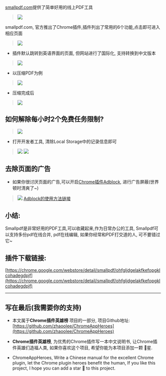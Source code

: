 [
smallpdf.com](smallpdf.com)提供了简单好用的线上PDF工具

> ![](https://v2fy.com/asset/032_smallpdf/0c04c896221f44c8b0b21cf07ea572a2.png)


smallpdf.com, 官方推出了Chrome插件,插件列出了常用的6个功能,点击即可进入相应页面
> ![](https://v2fy.com/asset/032_smallpdf/13a6df320a784899b4bc1f437e768377.png)

- 插件默认跳转到英语界面的页面, 但网站进行了国际化, 支持转换到中文版本
> ![](https://v2fy.com/asset/032_smallpdf/59599a53dbcf4db1ae2235afb18fb152.gif)

- 以压缩PDF为例
> ![](https://v2fy.com/asset/032_smallpdf/b67c07d4d6b74a378abb971302f02b79.gif)
- 压缩完成后
> ![](https://v2fy.com/asset/032_smallpdf/9d118845296e413f9ab44c285e6340de.png)

## 如何解除每小时2个免费任务限制?
> ![](https://v2fy.com/asset/032_smallpdf/9474363c13cb4839969a32d675966b5e.png)
- 打开开发者工具, 清除Local Storage中的记录信息即可
> ![](https://v2fy.com/asset/032_smallpdf/96b92bc8221c4ff38f9abda70732327c.png)
> ![](https://v2fy.com/asset/032_smallpdf/9836104691024b27b25ddc7411681bf8.gif)


## 去除页面的广告
- 如果你很讨厌页面的广告,可以开启[Chrome插件Adblock](https://zhaoolee.gitbooks.io/chrome/content/028adblockadblockping-bi-jian-shu-guang-gao.html), 进行广告屏蔽(世界顿时清爽了~)
> ![](https://v2fy.com/asset/032_smallpdf/368f03691252434a83d01b06ebcdd6f2.png)
> [Adblock的使用方法链接](https://zhaoolee.gitbooks.io/chrome/content/028adblockadblockping-bi-jian-shu-guang-gao.html)

## 小结:
Smallpdf是非常好用的PDF工具,可以收藏起来,作为日常办公的工具, Smallpdf可以支持多份pdf在线合并, pdf在线编辑, 如果你经常和PDF打交道的人, 可不要错过它~


## 插件下载链接:
[https://chrome.google.com/webstore/detail/smallpdf/ohfgljdgelakfkefopgklcohadegdpjf](https://chrome.google.com/webstore/detail/smallpdf/ohfgljdgelakfkefopgklcohadegdpjf)

---

## 写在最后(我需要你的支持)
- 本文属于**Chrome插件英雄榜** 项目的一部分, 项目Github地址: [https://github.com/zhaoolee/ChromeAppHeroes](https://github.com/zhaoolee/ChromeAppHeroes)

- **Chrome插件英雄榜**, 为优秀的Chrome插件写一本中文说明书, 让Chrome插件英雄们造福人类, 如果你喜欢这个项目, 希望你能为本项目添加一颗 🌟星.

- ChromeAppHeroes, Write a Chinese manual for the excellent Chrome plugin, let the Chrome plugin heroes benefit the human, If you like this project, I hope you can add a star 🌟 to this project.
